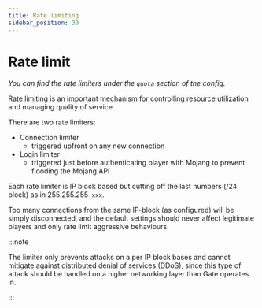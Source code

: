 ```yaml
---
title: Rate limiting
sidebar_position: 30
---
```


# Rate limit

_You can find the rate limiters under the `quota` section of the config._

Rate limiting is an important mechanism for controlling
resource utilization and managing quality of service.

There are two rate limiters:
- Connection limiter
  - triggered upfront on any new connection
- Login limiter
  - triggered just before authenticating player with Mojang
    to prevent flooding the Mojang API

Each rate limiter is IP block based but cutting off
the last numbers (/24 block) as in 255.255.255`.xxx`.

Too many connections from the same IP-block (as configured)
will be simply disconnected, and the default settings should
never affect legitimate players and only rate limit aggressive
behaviours.


:::note

The limiter only prevents attacks on a per IP block bases
and cannot mitigate against distributed denial of services (DDoS), since this type
of attack should be handled on a higher networking layer than Gate operates in.

:::